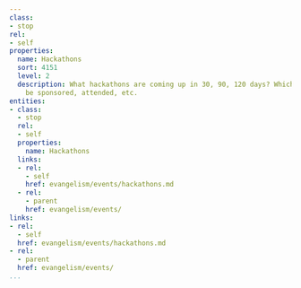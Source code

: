 ```yaml
---
class:
- stop
rel:
- self
properties:
  name: Hackathons
  sort: 4151
  level: 2
  description: What hackathons are coming up in 30, 90, 120 days? Which would should
    be sponsored, attended, etc.
entities:
- class:
  - stop
  rel:
  - self
  properties:
    name: Hackathons
  links:
  - rel:
    - self
    href: evangelism/events/hackathons.md
  - rel:
    - parent
    href: evangelism/events/
links:
- rel:
  - self
  href: evangelism/events/hackathons.md
- rel:
  - parent
  href: evangelism/events/
...
```

